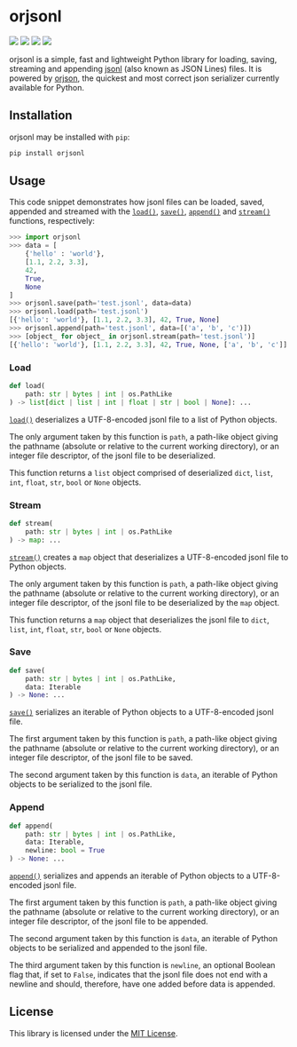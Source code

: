 # orjsonl

<a href="https://pypi.org/project/orjsonl/" alt="PyPI Version"><img src="https://img.shields.io/pypi/v/orjsonl"></a> <a href="https://github.com/umarbutler/orjsonl/actions/workflows/ci.yml" alt="Build Status"><img src="https://img.shields.io/github/workflow/status/umarbutler/orjsonl/ci"></a> <a href="https://app.codecov.io/gh/umarbutler/orjsonl" alt="Code Coverage"><img src="https://img.shields.io/codecov/c/github/umarbutler/orjsonl"></a> <a href="https://pypistats.org/packages/orjsonl" alt="Downloads"><img src="https://img.shields.io/pypi/dm/orjsonl"></a>

orjsonl is a simple, fast and lightweight Python library for loading, saving, streaming and appending [jsonl](https://jsonlines.org/) (also known as JSON Lines) files. It is powered by [orjson](https://github.com/ijl/orjson), the quickest and most correct json serializer currently available for Python.

## Installation

orjsonl may be installed with `pip`:

```bash
pip install orjsonl
```

## Usage

This code snippet demonstrates how jsonl files can be loaded, saved, appended and streamed with the [`load()`](#load), [`save()`](#save), [`append()`](#append) and [`stream()`](#stream) functions, respectively:

```python
>>> import orjsonl
>>> data = [
    {'hello' : 'world'},
    [1.1, 2.2, 3.3],
    42,
    True,
    None
]
>>> orjsonl.save(path='test.jsonl', data=data)
>>> orjsonl.load(path='test.jsonl')
[{'hello': 'world'}, [1.1, 2.2, 3.3], 42, True, None]
>>> orjsonl.append(path='test.jsonl', data=[('a', 'b', 'c')])
>>> [object_ for object_ in orjsonl.stream(path='test.jsonl')]
[{'hello': 'world'}, [1.1, 2.2, 3.3], 42, True, None, ['a', 'b', 'c']]
```

### Load

```python
def load(
    path: str | bytes | int | os.PathLike
) -> list[dict | list | int | float | str | bool | None]: ...
```

[`load()`](#load) deserializes a UTF-8-encoded jsonl file to a list of Python objects.

The only argument taken by this function is `path`, a path-like object giving the pathname (absolute or relative to the current working directory), or an integer file descriptor, of the jsonl file to be deserialized.

This function returns a `list` object comprised of deserialized `dict`, `list`, `int`, `float`, `str`, `bool` or `None` objects.

### Stream

```python
def stream(
    path: str | bytes | int | os.PathLike
) -> map: ...
```

[`stream()`](#stream) creates a `map` object that deserializes a UTF-8-encoded jsonl file to Python objects.

The only argument taken by this function is `path`, a path-like object giving the pathname (absolute or relative to the current working directory), or an integer file descriptor, of the jsonl file to be deserialized by the `map` object.

This function returns a `map` object that deserializes the jsonl file to `dict`, `list`, `int`, `float`, `str`, `bool` or `None` objects.

### Save

```python
def save(
    path: str | bytes | int | os.PathLike,
    data: Iterable
) -> None: ...
```

[`save()`](#save) serializes an iterable of Python objects to a UTF-8-encoded jsonl file.

The first argument taken by this function is `path`, a path-like object giving the pathname (absolute or relative to the current working directory), or an integer file descriptor, of the jsonl file to be saved.

The second argument taken by this function is `data`, an iterable of Python objects to be serialized to the jsonl file.

### Append

```python
def append(
    path: str | bytes | int | os.PathLike,
    data: Iterable,
    newline: bool = True
) -> None: ...
```

[`append()`](#append) serializes and appends an iterable of Python objects to a UTF-8-encoded jsonl file.

The first argument taken by this function is `path`, a path-like object giving the pathname (absolute or relative to the current working directory), or an integer file descriptor, of the jsonl file to be appended.

The second argument taken by this function is `data`, an iterable of Python objects to be serialized and appended to the jsonl file.

The third argument taken by this function is `newline`, an optional Boolean flag that, if set to `False`, indicates that the jsonl file does not end with a newline and should, therefore, have one added before data is appended.

## License

This library is licensed under the [MIT License](https://github.com/umarbutler/orjsonl/blob/main/LICENSE).
